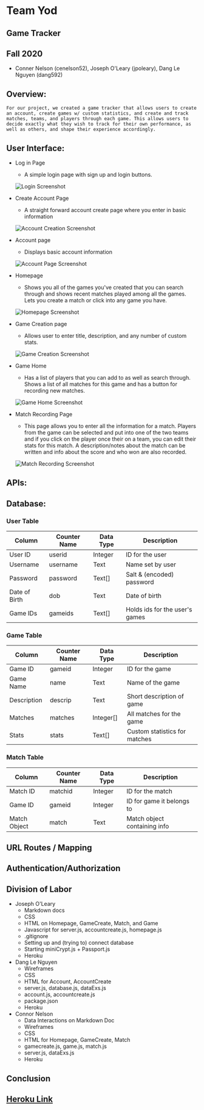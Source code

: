 # Team Yod
## Game Tracker
## Fall 2020
- Conner Nelson (cenelson52), Joseph O'Leary (jpoleary), Dang Le Nguyen (dang592)

## Overview:
    For our project, we created a game tracker that allows users to create an account, create games w/ custom statistics, and create and track matches, teams, and players through each game. This allows users to decide exactly what they wish to track for their own performance, as well as others, and shape their experience accordingly.

## User Interface:
- Log in Page
    - A simple login page with sign up and login buttons.

    ![Login Screenshot](./images/final/Login.png)

- Create Account Page
    - A straight forward account create page where you enter in basic information

    ![Account Creation Screenshot](./images/final/createaccount.png)

- Account page
    - Displays basic account information

    ![Account Page Screenshot](./images/final/account.png)

- Homepage
    - Shows you all of the games you've created that you can search through and shows recent matches played among all the games. Lets you create a match or click into any game you have.

    ![Homepage Screenshot](./images/final/home.png)

- Game Creation page
    - Allows user to enter title, description, and any number of custom stats.

    ![Game Creation Screenshot](./images/final/gamecreate.png)

- Game Home
    - Has a list of players that you can add to as well as search through. Shows a list of all matches for this game and has a button for recording new matches.

    ![Game Home Screenshot](./images/final/game.png)

- Match Recording Page
    - This page allows you to enter all the information for a match. Players from the game can be selected and put into one of the two teams and if you click on the player once their on a team, you can edit their stats for this match. A description/notes about the match can be written and info about the score and who won are also recorded.

    ![Match Recording Screenshot](./images/final/match.png)

## APIs:

## Database:

### User Table
| Column        | Counter Name | Data Type | Description                    |
|---------------|--------------|-----------|--------------------------------|
| User ID       | userid       | Integer   | ID for the user                |
| Username      | username     | Text      | Name set by user               |
| Password      | password     | Text[]    | Salt & (encoded) password      |
| Date of Birth | dob          | Text      | Date of birth                  |
| Game IDs      | gameids      | Text[]    | Holds ids for the user's games |

### Game Table
| Column        | Counter Name | Data Type | Description                    |
|---------------|--------------|-----------|--------------------------------|
| Game ID       | gameid       | Integer   | ID for the game                |
| Game Name     | name         | Text      | Name of the game               |
| Description   | descrip      | Text      | Short description of game      |
| Matches       | matches      | Integer[] | All matches for the game       |
| Stats         | stats        | Text[]    | Custom statistics for matches  |

 ### Match Table
| Column        | Counter Name | Data Type | Description                    |
|---------------|--------------|-----------|--------------------------------|
| Match ID      | matchid      | Integer   | ID for the match               |
| Game ID       | gameid       | Integer   | ID for game it belongs to      |
| Match Object  | match        | Text      | Match object containing info   |

## URL Routes / Mapping

## Authentication/Authorization

## Division of Labor
- Joseph O'Leary
    - Markdown docs
    - CSS
    - HTML on Homepage, GameCreate, Match, and Game
    - Javascript for server.js, accountcreate.js, homepage.js
    - .gitignore
    - Setting up and (trying to) connect database
    - Starting miniCrypt.js + Passport.js
    - Heroku
- Dang Le Nguyen
    - Wireframes
    - CSS
    - HTML for Account, AccountCreate
    - server.js, database.js, dataExs.js
    - account.js, accountcreate.js
    - package.json
    - Heroku
- Connor Nelson
    - Data Interactions on Markdown Doc
    - Wireframes
    - CSS
    - HTML for Homepage, GameCreate, Match
    - gamecreate.js, game.js, match.js
    - server.js, dataExs.js
    - Heroku

## Conclusion

## [Heroku Link](https://cs326final-yod.herokuapp.com/)

